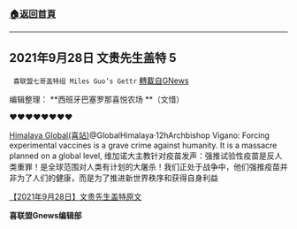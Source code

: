 ###  [:house:返回首頁](https://github.com/ourhimalayas/txt)
---


## 2021年9月28日 文贵先生盖特 5
` 喜联盟七哥盖特组 Miles Guo’s Gettr` [轉載自GNews](https://gnews.org/zh-hans/1560937/)

编辑整理： **西班牙巴塞罗那喜悦农场 **（文惜）

**❤️❤️❤️❤️❤️❤️❤️❤️**

[Himalaya Global(喜站)](https://gettr.com/user/globalhimalaya)@GlobalHimalaya·12hArchbishop Vigano: Forcing experimental vaccines is a grave crime against humanity. It is a massacre planned on a global level, 维加诺大主教针对疫苗发声：强推试验性疫苗是反人类重罪！是全球范围对人类有计划的大屠杀！我们正处于战争中，他们强推疫苗并非为了人们的健康，而是为了推进新世界秩序和获得自身利益

[【2021年9月28日】文贵先生盖特原文](https://gettr.com/post/pcghq66fd9)

**喜联盟Gnews编辑部**
